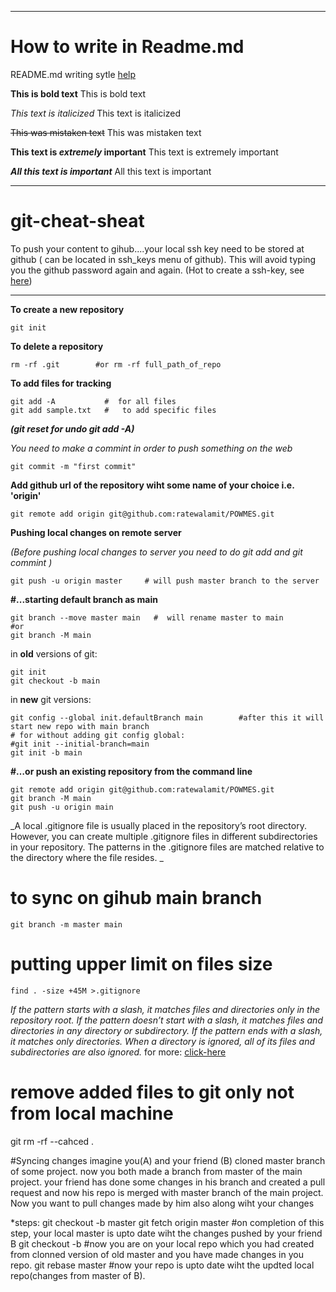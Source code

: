 ----
# How to write in Readme.md

README.md writing sytle [help](https://docs.github.com/en/get-started/writing-on-github/getting-started-with-writing-and-formatting-on-github/basic-writing-and-formatting-syntax#section-links)

**This is bold text**	This is bold text

*This text is italicized*	This text is italicized

~~This was mistaken text~~	This was mistaken text

**This text is _extremely_ important**	This text is extremely important

***All this text is important***	All this text is important

----

# git-cheat-sheat

To push your content to gihub....your local ssh key need to be stored at github ( can be located in ssh_keys menu of github). This will avoid typing you the github password again and again.
(Hot to create a ssh-key, see [here](https://gist.github.com/surhudm/4b04da1682a15ded4c7a1a3da0514955))

----

**To create a new repository** 
```shell
git init   
```

**To delete a repository**
```shell
rm -rf .git        #or rm -rf full_path_of_repo
```

**To add files for tracking**
```shell
git add -A           #  for all files
git add sample.txt   #   to add specific files
```

***(git reset for undo git add -A)***

*You need to make a commint in order to push something on the web*
```shell
git commit -m "first commit"
```

**Add github url of the repository wiht some name of your choice i.e. 'origin'**

```shell
git remote add origin git@github.com:ratewalamit/POWMES.git
```

**Pushing local changes on remote server**

*(Before pushing local changes to server you need to do git add and git commint )*

```shell
git push -u origin master     # will push master branch to the server
```

**#...starting default branch as main**

```shell
git branch --move master main   #  will rename master to main
#or 
git branch -M main 
```

in **old** versions of git:

```shell
git init
git checkout -b main
```

in **new** git versions: 

```shell
git config --global init.defaultBranch main        #after this it will start new repo with main branch
# for without adding git config global:
#git init --initial-branch=main
git init -b main
```



**#…or push an existing repository from the command line**
```shell
git remote add origin git@github.com:ratewalamit/POWMES.git
git branch -M main
git push -u origin main
```

_A local .gitignore file is usually placed in the repository’s root directory. However, you can create multiple .gitignore files in different subdirectories in your repository. The patterns in the .gitignore files are matched relative to the directory where the file resides.
_

# to sync on gihub main branch

```shell
git branch -m master main 
```

# putting upper limit on files size
```shell
find . -size +45M >.gitignore
```
_If the pattern starts with a slash, it matches files and directories only in the repository root.
If the pattern doesn’t start with a slash, it matches files and directories in any directory or subdirectory.
If the pattern ends with a slash, it matches only directories. When a directory is ignored, all of its files and subdirectories are also ignored._
for more: [click-here](https://linuxize.com/post/gitignore-ignoring-files-in-git/#:~:text=gitignore%20Patterns-,.,%5C%20\)%20to%20escape%20the%20character)

# remove added files to git only not from local machine
git rm -rf --cahced .

#Syncing changes
imagine you(A) and your friend (B) cloned master branch of some project. 
now you both made a branch from master of the main project. 
your friend has done some changes in his branch and created a pull request and now his repo is merged with master branch of the main project.
Now you want to pull changes made by him also along wiht your changes



*steps:
    git checkout -b master 
    git fetch origin master   #on completion of this step, your local  master is upto date wiht the changes pushed by your friend B
    git checkout -b <your branch>  #now you are on your local repo which you had created from clonned version of old master and you     have made changes in you repo.
    git rebase master   #now your repo is upto date wiht the updted local repo(changes from master of B).
